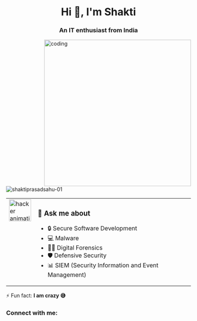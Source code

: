 <h1 align="center">Hi 👋, I'm Shakti</h1>
<h3 align="center">An IT enthusiast from India</h3>

<img align="right" alt="coding" width="400" src="https://c.tenor.com/rePDfDWO3XoAAAAd/hacking.gif">

<p align="left"> 
  <img src="https://komarev.com/ghpvc/?username=shaktiprasadsahu-01&label=Profile%20views&color=0e75b6&style=flat" alt="shaktiprasadsahu-01" /> 
</p>

<table>
  <tr>
    <td width="60" valign="top">
      <img alt="hacker animation" width="60" src="https://c.tenor.com/rePDfDWO3XoAAAAd/hacking.gif" />
    </td>
    <td valign="top" style="padding-left: 10px;">
      <h3>💬 Ask me about</h3>
      <ul>
        <li>🔒 Secure Software Development</li>
        <li>💻 Malware</li>
        <li>🕵️‍♂️ Digital Forensics</li>
        <li>🛡️ Defensive Security</li>
        <li>📊 SIEM (Security Information and Event Management)</li>
      </ul>
    </td>
  </tr>
</table>

<p>⚡ Fun fact: <strong>I am crazy 😅</strong></p>

<h3>Connect with me:</h3>
<p>
  <a href="https://www.w3schools.com/cpp/" target="_blank" rel="noreferrer"> 
    <img src="https://raw.githubusercontent.com/devicons/devicon/master/icons/cplusplus/cplusplus-origina
